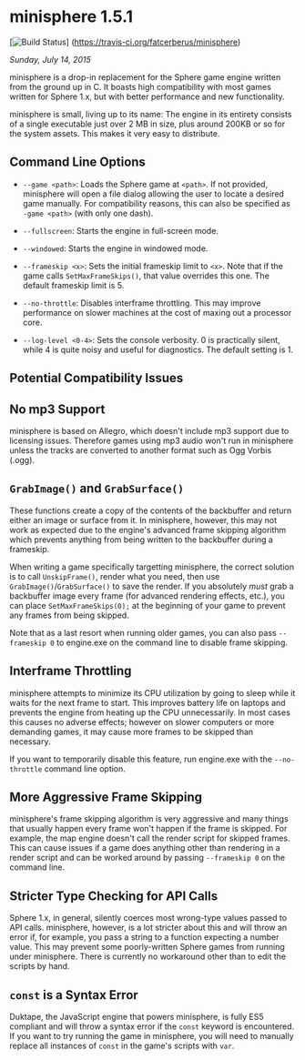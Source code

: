 minisphere 1.5.1
================

[![Build Status](https://travis-ci.org/fatcerberus/minisphere.svg?branch=master)]
(https://travis-ci.org/fatcerberus/minisphere)

*Sunday, July 14, 2015*

minisphere is a drop-in replacement for the Sphere game engine written from the
ground up in C.  It boasts high compatibility with most games written for
Sphere 1.x, but with better performance and new functionality.

minisphere is small, living up to its name: The engine in its entirety consists
of a single executable just over 2 MB in size, plus around 200KB or so for the
system assets. This makes it very easy to distribute.


Command Line Options
--------------------

* `--game <path>`: Loads the Sphere game at `<path>`. If not provided,
  minisphere will open a file dialog allowing the user to locate a desired game
  manually. For compatibility reasons, this can also be specified as
  `-game <path>` (with only one dash).

* `--fullscreen`: Starts the engine in full-screen mode.

* `--windowed`: Starts the engine in windowed mode.

* `--frameskip <x>`: Sets the initial frameskip limit to `<x>`. Note that if the
  game calls `SetMaxFrameSkips()`, that value overrides this one.  The default
  frameskip limit is 5.

* `--no-throttle`: Disables interframe throttling. This may improve performance
  on slower machines at the cost of maxing out a processor core.

* `--log-level <0-4>`: Sets the console verbosity. 0 is practically silent,
  while 4 is quite noisy and useful for diagnostics. The default setting is 1.


Potential Compatibility Issues
------------------------------

No mp3 Support
--------------

minisphere is based on Allegro, which doesn't include mp3 support due to
licensing issues. Therefore games using mp3 audio won't run in minisphere unless
the tracks are converted to another format such as Ogg Vorbis (.ogg).

`GrabImage()` and `GrabSurface()`
---------------------------------

These functions create a copy of the contents of the backbuffer and return
either an image or surface from it. In minisphere, however, this may not work as
expected due to the engine's advanced frame skipping algorithm which prevents
anything from being written to the backbuffer during a frameskip.

When writing a game specifically targetting minisphere, the correct solution is
to call `UnskipFrame()`, render what you need, then use
`GrabImage()`/`GrabSurface()` to save the render. If you absolutely *must* grab
a backbuffer image every frame (for advanced rendering effects, etc.), you can
place `SetMaxFrameSkips(0);` at the beginning of your game to prevent any frames
from being skipped.

Note that as a last resort when running older games, you can also pass
`--frameskip 0` to engine.exe on the command line to disable frame skipping.

Interframe Throttling
---------------------

minisphere attempts to minimize its CPU utilization by going to sleep while it
waits for the next frame to start. This improves battery life on laptops and
prevents the engine from heating up the CPU unnecessarily. In most cases this
causes no adverse effects; however on slower computers or more demanding games,
it may cause more frames to be skipped than necessary.

If you want to temporarily disable this feature, run engine.exe with the
`--no-throttle` command line option.

More Aggressive Frame Skipping
------------------------------

minisphere's frame skipping algorithm is very aggressive and many things that
usually happen every frame won't happen if the frame is skipped. For example,
the map engine doesn't call the render script for skipped frames. This can cause
issues if a game does anything other than rendering in a render script and can
be worked around by passing `--frameskip 0` on the command line.

Stricter Type Checking for API Calls
------------------------------------

Sphere 1.x, in general, silently coerces most wrong-type values passed to API
calls. minisphere, however, is a lot stricter about this and will throw an error
if, for example, you pass a string to a function expecting a number value. This
may prevent some poorly-written Sphere games from running under minisphere.
There is currently no workaround other than to edit the scripts by hand.

`const` is a Syntax Error
-------------------------

Duktape, the JavaScript engine that powers minisphere, is fully ES5 compliant
and will throw a syntax error if the `const` keyword is encountered. If you want
to try running the game in minisphere, you will need to manually replace all
instances of `const` in the game's scripts with `var`.
